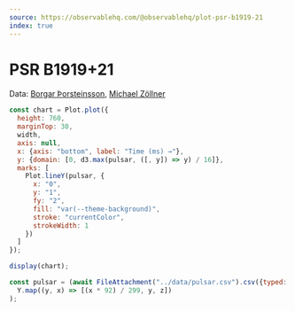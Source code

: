 ```yaml
---
source: https://observablehq.com/@observablehq/plot-psr-b1919-21
index: true
---
```


# PSR B1919+21

Data: [Borgar Þorsteinsson](https://bl.ocks.org/borgar/31c1e476b8e92a11d7e9), [Michael Zöllner](http://i.document.m05.de/2013/05/23/joy-divisions-unknown-pleasures-printed-in-3d/)

```js echo
const chart = Plot.plot({
  height: 760,
  marginTop: 30,
  width,
  axis: null,
  x: {axis: "bottom", label: "Time (ms) →"},
  y: {domain: [0, d3.max(pulsar, ([, y]) => y) / 16]},
  marks: [
    Plot.lineY(pulsar, {
      x: "0",
      y: "1",
      fy: "2",
      fill: "var(--theme-background)",
      stroke: "currentColor",
      strokeWidth: 1
    })
  ]
});

display(chart);
```

```js echo
const pulsar = (await FileAttachment("../data/pulsar.csv").csv({typed: true, array: true})).flatMap((Y, z) =>
  Y.map((y, x) => [(x * 92) / 299, y, z])
);
```
